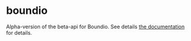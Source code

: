 # boundio

Alpha-version of the beta-api for Boundio.  See details [the documentation](http://www.doorkeeperhq.com/developer/boundio-ruby-gem) for details.
